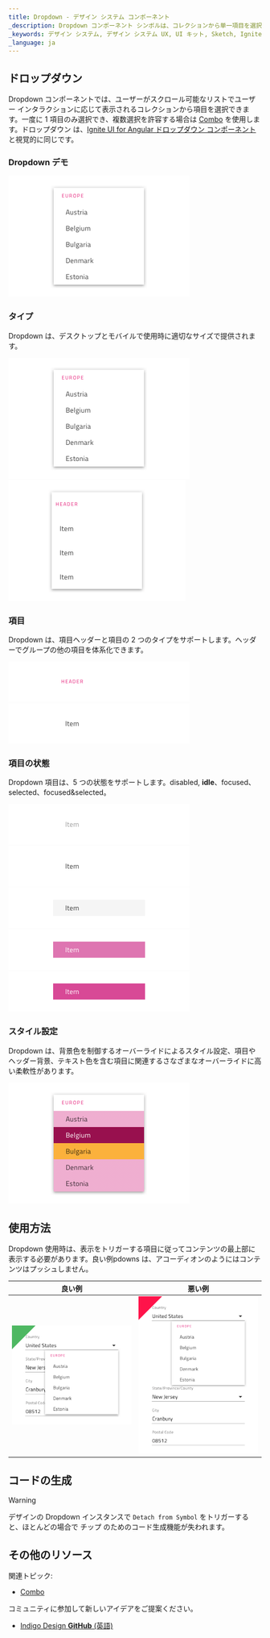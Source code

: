 ```yaml
---
title: Dropdown - デザイン システム コンポーネント
_description: Dropdown コンポーネント シンボルは、コレクションから単一項目を選択できます。
_keywords: デザイン システム, デザイン システム UX, UI キット, Sketch, Ignite UI for Angular, Sketch to Angular, Angular, Angular デザイン システム, Sketch からコードをエクスポート, Angular 用のデザイン キット, Sketch HTML, Sketch to HTML, Sketch UI キット
_language: ja
---
```


## ドロップダウン

Dropdown コンポーネントでは、ユーザーがスクロール可能なリストでユーザー インタラクションに応じて表示されるコレクションから項目を選択できます。一度に 1 項目のみ選択でき、複数選択を許容する場合は [Combo](combo.md) を使用します。ドロップダウン は、[Ignite UI for Angular ドロップダウン コンポーネント](https://jp.infragistics.com/products/ignite-ui-angular/angular/components/drop_down.html)と視覚的に同じです。

### Dropdown デモ

<img src="../images/dropdown_demo.png" srcset="../images/dropdown_demo@2x.png 2x" />

### タイプ

Dropdown は、デスクトップとモバイルで使用時に適切なサイズで提供されます。

<img src="../images/dropdown_desktop.png" srcset="../images/dropdown_desktop@2x.png 2x" />
<img src="../images/dropdown_mobile.png" srcset="../images/dropdown_mobile@2x.png 2x" />

### 項目

Dropdown は、項目ヘッダーと項目の 2 つのタイプをサポートします。ヘッダーでグループの他の項目を体系化できます。

<img src="../images/dropdown_header.png" srcset="../images/dropdown_header@2x.png 2x" />
<img src="../images/dropdown_item.png" srcset="../images/dropdown_item@2x.png 2x" />

### 項目の状態

Dropdown 項目は、5 つの状態をサポートします。disabled, **idle**、focused、selected、focused&selected。

<img src="../images/dropdown_item_disabled.png" srcset="../images/dropdown_item_disabled@2x.png 2x" />
<img src="../images/dropdown_item_idle.png" srcset="../images/dropdown_item_idle@2x.png 2x" />
<img src="../images/dropdown_item_focused.png" srcset="../images/dropdown_item_focused@2x.png 2x" />
<img src="../images/dropdown_item_selected.png" srcset="../images/dropdown_item_selected@2x.png 2x" />
<img src="../images/dropdown_item_selected_focused.png" srcset="../images/dropdown_item_selected_focused@2x.png 2x" />

### スタイル設定

Dropdown は、背景色を制御するオーバーライドによるスタイル設定、項目やヘッダー背景、テキスト色を含む項目に関連するさなざまなオーバーライドに高い柔軟性があります。

<img src="../images/dropdown_styling.png" srcset="../images/dropdown_styling@2x.png 2x" />

## 使用方法

Dropdown 使用時は、表示をトリガーする項目に従ってコンテンツの最上部に表示する必要があります。良い例pdowns は、アコーディオンのようにはコンテンツはプッシュしません。

| 良い例                                                                                 |悪い例                                                                                  |
| ---------------------------------------------------------------------------------- | -------------------------------------------------------------------------------------- |
| <img src="../images/dropdown_do1.png" srcset="../images/dropdown_do1@2x.png 2x" />|<img src="../images/dropdown_dont1.png" srcset="../images/dropdown_dont1@2x.png 2x" /> |

## コードの生成

> [!WARNING]
> デザインの Dropdown インスタンスで `Detach from Symbol` をトリガーすると、ほとんどの場合で チップ のためのコード生成機能が失われます。

## その他のリソース

関連トピック:

- [Combo](combo.md)
  <div class="divider--half"></div>

コミュニティに参加して新しいアイデアをご提案ください。

- [Indigo Design **GitHub** (英語)](https://github.com/IgniteUI/design-system-docfx)
